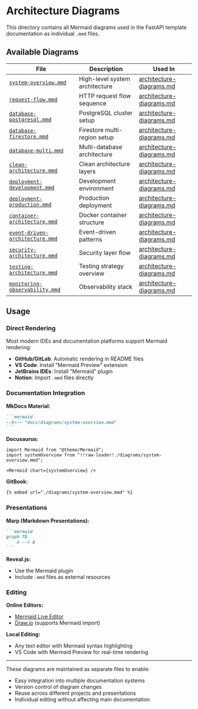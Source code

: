 # Architecture Diagrams

This directory contains all Mermaid diagrams used in the FastAPI template documentation as individual `.mmd` files.

## Available Diagrams

| File                                                               | Description                    | Used In                                                                           |
| ------------------------------------------------------------------ | ------------------------------ | --------------------------------------------------------------------------------- |
| [`system-overview.mmd`](./system-overview.mmd)                     | High-level system architecture | [architecture-diagrams.md](../architecture-diagrams.md#system-overview)           |
| [`request-flow.mmd`](./request-flow.mmd)                           | HTTP request flow sequence     | [architecture-diagrams.md](../architecture-diagrams.md#request-flow-architecture) |
| [`database-postgresql.mmd`](./database-postgresql.mmd)             | PostgreSQL cluster setup       | [architecture-diagrams.md](../architecture-diagrams.md#postgresql-configuration)  |
| [`database-firestore.mmd`](./database-firestore.mmd)               | Firestore multi-region setup   | [architecture-diagrams.md](../architecture-diagrams.md#firestore-configuration)   |
| [`database-multi.mmd`](./database-multi.mmd)                       | Multi-database architecture    | [architecture-diagrams.md](../architecture-diagrams.md#multi-database-setup)      |
| [`clean-architecture.mmd`](./clean-architecture.mmd)               | Clean architecture layers      | [architecture-diagrams.md](../architecture-diagrams.md#clean-architecture-layers) |
| [`deployment-development.mmd`](./deployment-development.mmd)       | Development environment        | [architecture-diagrams.md](../architecture-diagrams.md#development-environment)   |
| [`deployment-production.mmd`](./deployment-production.mmd)         | Production deployment          | [architecture-diagrams.md](../architecture-diagrams.md#production-deployment)     |
| [`container-architecture.mmd`](./container-architecture.mmd)       | Docker container structure     | [architecture-diagrams.md](../architecture-diagrams.md#container-architecture)    |
| [`event-driven-architecture.mmd`](./event-driven-architecture.mmd) | Event-driven patterns          | [architecture-diagrams.md](../architecture-diagrams.md#event-driven-architecture) |
| [`security-architecture.mmd`](./security-architecture.mmd)         | Security layer flow            | [architecture-diagrams.md](../architecture-diagrams.md#security-architecture)     |
| [`testing-architecture.mmd`](./testing-architecture.mmd)           | Testing strategy overview      | [architecture-diagrams.md](../architecture-diagrams.md#testing-architecture)      |
| [`monitoring-observability.mmd`](./monitoring-observability.mmd)   | Observability stack            | [architecture-diagrams.md](../architecture-diagrams.md#monitoring--observability) |

## Usage

### Direct Rendering

Most modern IDEs and documentation platforms support Mermaid rendering:

- **GitHub/GitLab**: Automatic rendering in README files
- **VS Code**: Install "Mermaid Preview" extension
- **JetBrains IDEs**: Install "Mermaid" plugin
- **Notion**: Import `.mmd` files directly

### Documentation Integration

**MkDocs Material:**

````markdown
```mermaid
--8<-- "docs/diagrams/system-overview.mmd"
```
````

**Docusaurus:**

```mdx
import Mermaid from "@theme/Mermaid";
import systemOverview from "!!raw-loader!./diagrams/system-overview.mmd";

<Mermaid chart={systemOverview} />
```

**GitBook:**

```markdown
{% embed url="./diagrams/system-overview.mmd" %}
```

### Presentations

**Marp (Markdown Presentations):**

````markdown
```mermaid
graph TB
    A --> B
```
````

**Reveal.js:**

- Use the Mermaid plugin
- Include `.mmd` files as external resources

### Editing

**Online Editors:**

- [Mermaid Live Editor](https://mermaid.live/)
- [Draw.io](https://app.diagrams.net/) (supports Mermaid import)

**Local Editing:**

- Any text editor with Mermaid syntax highlighting
- VS Code with Mermaid Preview for real-time rendering

---

These diagrams are maintained as separate files to enable:

- Easy integration into multiple documentation systems
- Version control of diagram changes
- Reuse across different projects and presentations
- Individual editing without affecting main documentation
